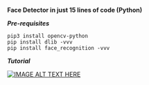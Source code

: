 **Face Detector in just 15 lines of code (Python)**

***Pre-requisites***

```
pip3 install opencv-python
pip install dlib -vvv
pip install face_recognition -vvv
```

***Tutorial***

[![IMAGE ALT TEXT HERE](https://img.youtube.com/vi/u4xoSsOLt9Q/0.jpg)](https://www.youtube.com/watch?v=u4xoSsOLt9Q)
